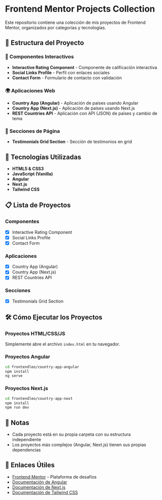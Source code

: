 # Frontend Mentor Projects Collection

Este repositorio contiene una colección de mis proyectos de Frontend Mentor, organizados por categorías y tecnologías.

## 📁 Estructura del Proyecto

### 🎨 Componentes Interactivos

- **Interactive Rating Component** - Componente de calificación interactiva
- **Social Links Profile** - Perfil con enlaces sociales
- **Contact Form** - Formulario de contacto con validación

### 🌍 Aplicaciones Web

- **Country App (Angular)** - Aplicación de países usando Angular
- **Country App (Next.js)** - Aplicación de países usando Next.js
- **REST Countries API** - Aplicación con API (JSON) de países y cambio de tema

### 📱 Secciones de Página

- **Testimonials Grid Section** - Sección de testimonios en grid

## 🚀 Tecnologías Utilizadas

- **HTML5 & CSS3**
- **JavaScript (Vanilla)**
- **Angular**
- **Next.js**
- **Tailwind CSS**

## 📋 Lista de Proyectos

### Componentes

- [x] Interactive Rating Component
- [x] Social Links Profile
- [x] Contact Form

### Aplicaciones

- [x] Country App (Angular)
- [x] Country App (Next.js)
- [x] REST Countries API

### Secciones

- [x] Testimonials Grid Section

## 🛠️ Cómo Ejecutar los Proyectos

### Proyectos HTML/CSS/JS

Simplemente abre el archivo `index.html` en tu navegador.

### Proyectos Angular

```bash
cd frontendleo/country-app-angular
npm install
ng serve
```

### Proyectos Next.js

```bash
cd frontendleo/country-app-next
npm install
npm run dev
```

## 📝 Notas

- Cada proyecto está en su propia carpeta con su estructura independiente
- Los proyectos más complejos (Angular, Next.js) tienen sus propias dependencias

## 🔗 Enlaces Útiles

- [Frontend Mentor](https://www.frontendmentor.io/) - Plataforma de desafíos
- [Documentación de Angular](https://angular.io/docs)
- [Documentación de Next.js](https://nextjs.org/docs)
- [Documentación de Tailwind CSS](https://tailwindcss.com/docs)
